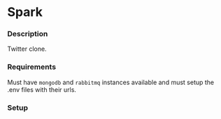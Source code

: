 # Spark

### Description

Twitter clone.

### Requirements

Must have `mongodb` and `rabbitmq` instances available and must setup the .env files with their urls.

### Setup

